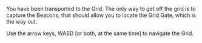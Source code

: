 You have been transported to the Grid.
The only way to get off the grid is to capture the Beacons, that should allow you to locate the Grid Gate, which is the way out.

Use the arrow keys, WASD [or both, at the same time] to navigate the Grid.